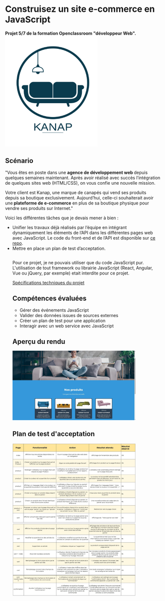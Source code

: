 <h1>Construisez un site e-commerce en JavaScript</h1>
<strong>Projet 5/7 de la formation Openclassroom "développeur Web".</strong>

<img src="front\images\logo.png" width="300">

<h2>Scénario</h2>
"Vous êtes en poste dans une <strong>agence de développement web </strong>depuis quelques semaines maintenant. Après avoir réalisé avec succès l’intégration de quelques sites web (HTML/CSS), on vous confie une nouvelle mission.

Votre client est Kanap, une marque de canapés qui vend ses produits depuis sa boutique exclusivement. Aujourd’hui, celle-ci souhaiterait avoir une<strong> plateforme de e-commerce</strong> en plus de sa boutique physique pour vendre ses produits sur Internet."

Voici les différentes tâches que je devais mener à bien :
<ul>
<li>Unifier les travaux déjà réalisés par l’équipe en intégrant dynamiquement les éléments de l’API dans les différentes pages web avec JavaScript. Le code du front-end et de l’API est disponible sur <a href="https://github.com/OpenClassrooms-Student-Center/P5-Dev-Web-Kanap"> ce repo</a>.</li>
  <li>Mettre en place un plan de test d’acceptation.</li>
  <h2></h2>  
Pour ce projet, je ne pouvais utiliser que du code JavaScript pur. L'utilisation de tout framework ou librairie JavaScript (React, Angular, Vue ou jQuery, par exemple) etait interdite pour ce projet.

<a href="https://s3.eu-west-1.amazonaws.com/course.oc-static.com/projects/DWJ_FR_P5/DW+P5+-+Specifications+fonctionnelles.pdf">Spécifications techniques du projet</a>
<h2>Compétences évaluées</h2>

<ul>
  <li>Gérer des événements JavaScript</li>
  <li>Valider des données issues de sources externes</li>
  <li>Créer un plan de test pour une application</li>
  <li>Interagir avec un web service avec JavaScript</li>
</ul>
<h2>Aperçu du rendu</h2>
<img src="front\images\exemple_accueil.jpg" width="400">

<h2>Plan de test d'acceptation</h2>
<img src="front\images\plan_de_test_1.jpg" width="400">
<img src="front\images\plan_de_test_2.jpg" width="400">
